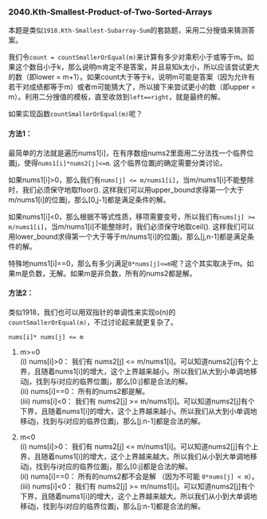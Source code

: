 ### 2040.Kth-Smallest-Product-of-Two-Sorted-Arrays

本题是类似```1918.Kth-Smallest-Subarray-Sum```的套路题，采用二分搜值来猜测答案。

我们令```count = countSmallerOrEqual(m)```来计算有多少对乘积小于或等于m。如果这个数目小于k，那么说明m肯定不是答案，并且易知k太小，所以应该尝试更大的数（即lower = m+1）。如果count大于等于k，说明m可能是答案（因为允许有若干对成绩都等于m）或者m可能猜大了，所以接下来尝试更小的数（即upper = m）。利用二分搜值的模板，直至收敛到```left==right```，就是最终的解。

如果实现函数```countSmallerOrEqual(m)```呢？

#### 方法1：
最简单的方法就是遍历nums1[i]，在有序数组nums2里面用二分法找一个临界位置j，使得```nums1[i]*nums2[j]<=m```. 这个临界位置j的确定需要分类讨论。

如果nums1[i]>0，那么我们有```nums[j] <= m/nums1[i]```，当m/nums1[i]不能整除时，我们必须保守地取floor(). 这样我们可以用upper_bound求得第一个大于m/nums1[i]的位置j，那么[0,j-1]都是满足条件的解。

如果nums1[i]<0，那么根据不等式性质，移项需要变号，所以我们有```nums[j] >= m/nums1[i]```，当m/nums1[i]不能整除时，我们必须保守地取ceil(). 这样我们可以用lower_bound求得第一个大于等于m/nums1[i]的位置j，那么[j,n-1]都是满足条件的解。

特殊地nums1[i]==0，那么有多少j满足```0*nums[j]<=m```呢？这个其实取决于m。如果m是负数，无解。如果m是非负数，所有的nums2都是解。

#### 方法2：
类似1918，我们也可以用双指针的单调性来实现o(n)的```countSmallerOrEqual(m)```，不过讨论起来就更复杂了。

```nums[i]* nums[j] <= m```

1. m>=0    
(i) nums[i]>0：  我们有 nums2[j] <= m/nums1[i]。可以知道nums2[j]有个上界，且随着nums1[i]的增大，这个上界越来越小。所以我们从大到小单调地移动j，找到与i对应的临界位置j，那么[0:j]都是合法的解。   
(ii) nums[i]==0： 所有的nums2都是解。    
(iii) nums[i]<0：  我们有 nums2[j] >= m/nums1[i]。可以知道nums2[j]有个下界，且随着nums1[i]的增大，这个上界越来越小。所以我们从大到小单调地移动j，找到与i对应的临界位置j，那么[j:n-1]都是合法的解。   

2. m<0    
(i) nums[i]>0： 我们有 nums2[j] <= m/nums1[i]。可以知道nums2[j]有个上界，且随着nums1[i]的增大，这个上界越来越大。所以我们从小到大单调地移动j，找到与i对应的临界位置j，那么[0:j]都是合法的解。   
(ii) nums[i]==0： 所有的nums2都不会是解 （因为不可能 ```0*nums[j] < m```）。    
(iii) nums[i]<0： 我们有 nums2[j] >= m/nums1[i]。可以知道nums2[j]有个下界，且随着nums1[i]的增大，这个上界越来越大。所以我们从小到大单调地移动j，找到与i对应的临界位置j，那么[j:n-1]都是合法的解。   
